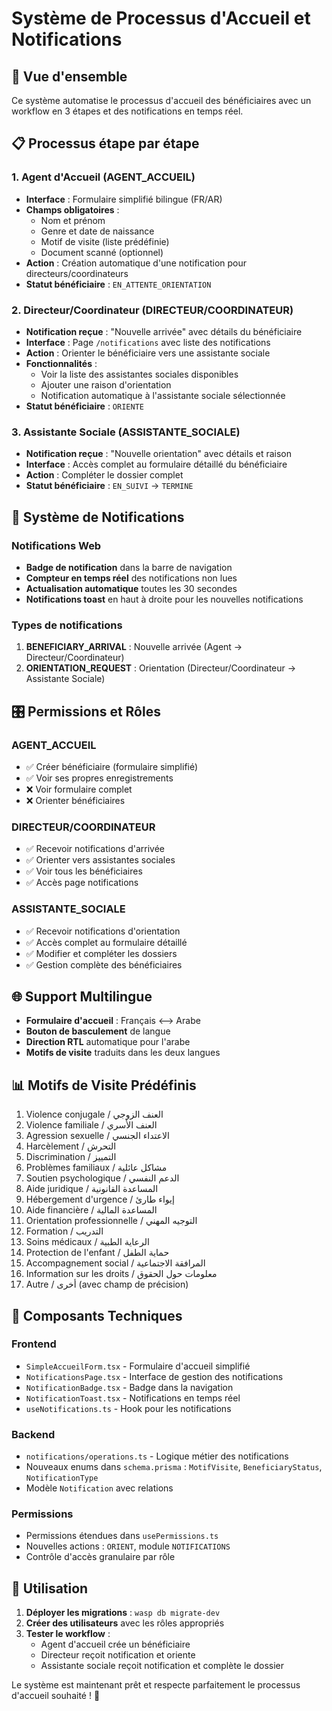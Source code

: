 # Système de Processus d'Accueil et Notifications

## 🎯 Vue d'ensemble

Ce système automatise le processus d'accueil des bénéficiaires avec un workflow en 3 étapes et des notifications en temps réel.

## 📋 Processus étape par étape

### 1. **Agent d'Accueil (AGENT_ACCUEIL)**
- **Interface** : Formulaire simplifié bilingue (FR/AR)
- **Champs obligatoires** :
  - Nom et prénom
  - Genre et date de naissance  
  - Motif de visite (liste prédéfinie)
  - Document scanné (optionnel)
- **Action** : Création automatique d'une notification pour directeurs/coordinateurs
- **Statut bénéficiaire** : `EN_ATTENTE_ORIENTATION`

### 2. **Directeur/Coordinateur (DIRECTEUR/COORDINATEUR)**
- **Notification reçue** : "Nouvelle arrivée" avec détails du bénéficiaire
- **Interface** : Page `/notifications` avec liste des notifications
- **Action** : Orienter le bénéficiaire vers une assistante sociale
- **Fonctionnalités** :
  - Voir la liste des assistantes sociales disponibles
  - Ajouter une raison d'orientation
  - Notification automatique à l'assistante sociale sélectionnée
- **Statut bénéficiaire** : `ORIENTE`

### 3. **Assistante Sociale (ASSISTANTE_SOCIALE)**
- **Notification reçue** : "Nouvelle orientation" avec détails et raison
- **Interface** : Accès complet au formulaire détaillé du bénéficiaire
- **Action** : Compléter le dossier complet
- **Statut bénéficiaire** : `EN_SUIVI` → `TERMINE`

## 🔔 Système de Notifications

### Notifications Web
- **Badge de notification** dans la barre de navigation
- **Compteur en temps réel** des notifications non lues
- **Actualisation automatique** toutes les 30 secondes
- **Notifications toast** en haut à droite pour les nouvelles notifications

### Types de notifications
1. **BENEFICIARY_ARRIVAL** : Nouvelle arrivée (Agent → Directeur/Coordinateur)
2. **ORIENTATION_REQUEST** : Orientation (Directeur/Coordinateur → Assistante Sociale)

## 🎛️ Permissions et Rôles

### AGENT_ACCUEIL
- ✅ Créer bénéficiaire (formulaire simplifié)
- ✅ Voir ses propres enregistrements
- ❌ Voir formulaire complet
- ❌ Orienter bénéficiaires

### DIRECTEUR/COORDINATEUR  
- ✅ Recevoir notifications d'arrivée
- ✅ Orienter vers assistantes sociales
- ✅ Voir tous les bénéficiaires
- ✅ Accès page notifications

### ASSISTANTE_SOCIALE
- ✅ Recevoir notifications d'orientation
- ✅ Accès complet au formulaire détaillé
- ✅ Modifier et compléter les dossiers
- ✅ Gestion complète des bénéficiaires

## 🌐 Support Multilingue

- **Formulaire d'accueil** : Français ⟷ Arabe
- **Bouton de basculement** de langue
- **Direction RTL** automatique pour l'arabe
- **Motifs de visite** traduits dans les deux langues

## 📊 Motifs de Visite Prédéfinis

1. Violence conjugale / العنف الزوجي
2. Violence familiale / العنف الأسري
3. Agression sexuelle / الاعتداء الجنسي
4. Harcèlement / التحرش
5. Discrimination / التمييز
6. Problèmes familiaux / مشاكل عائلية
7. Soutien psychologique / الدعم النفسي
8. Aide juridique / المساعدة القانونية
9. Hébergement d'urgence / إيواء طارئ
10. Aide financière / المساعدة المالية
11. Orientation professionnelle / التوجيه المهني
12. Formation / التدريب
13. Soins médicaux / الرعاية الطبية
14. Protection de l'enfant / حماية الطفل
15. Accompagnement social / المرافقة الاجتماعية
16. Information sur les droits / معلومات حول الحقوق
17. Autre / أخرى (avec champ de précision)

## 🔧 Composants Techniques

### Frontend
- `SimpleAccueilForm.tsx` - Formulaire d'accueil simplifié
- `NotificationsPage.tsx` - Interface de gestion des notifications
- `NotificationBadge.tsx` - Badge dans la navigation
- `NotificationToast.tsx` - Notifications en temps réel
- `useNotifications.ts` - Hook pour les notifications

### Backend
- `notifications/operations.ts` - Logique métier des notifications
- Nouveaux enums dans `schema.prisma` : `MotifVisite`, `BeneficiaryStatus`, `NotificationType`
- Modèle `Notification` avec relations

### Permissions
- Permissions étendues dans `usePermissions.ts`
- Nouvelles actions : `ORIENT`, module `NOTIFICATIONS`
- Contrôle d'accès granulaire par rôle

## 🚀 Utilisation

1. **Déployer les migrations** : `wasp db migrate-dev`
2. **Créer des utilisateurs** avec les rôles appropriés
3. **Tester le workflow** :
   - Agent d'accueil crée un bénéficiaire
   - Directeur reçoit notification et oriente
   - Assistante sociale reçoit notification et complète le dossier

Le système est maintenant prêt et respecte parfaitement le processus d'accueil souhaité ! 🎯
